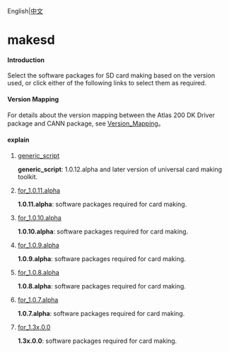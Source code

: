 English|[中文](Readme_cn.md)

# makesd

#### Introduction

Select the software packages for SD card making based on the version used, or click either of the following links to select them as required.

#### Version Mapping

For details about the version mapping between the Atlas 200 DK Driver package and CANN package, see [Version_Mapping](./Version_Mapping.md)。


#### explain

1. [generic_script](https://github.com/Ascend/tools/tree/master/makesd/generic_script)

   **generic_script**: 1.0.12.alpha and later version of universal card making toolkit.

2. [for_1.0.11.alpha](https://github.com/Ascend/tools/tree/master/makesd/for_1.0.11.alpha)

   **1.0.11.alpha**: software packages required for card making.

3. [for_1.0.10.alpha](https://github.com/Ascend/tools/tree/master/makesd/for_1.0.10.alpha)

   **1.0.10.alpha**: software packages required for card making.

4. [for_1.0.9.alpha](https://github.com/Ascend/tools/tree/master/makesd/for_1.0.9.alpha)

   **1.0.9.alpha**: software packages required for card making.

5. [for_1.0.8.alpha](https://github.com/Ascend/tools/tree/master/makesd/for_1.0.8.alpha)

   **1.0.8.alpha**: software packages required for card making.

6. [for_1.0.7.alpha](https://github.com/Ascend/tools/tree/master/makesd/for_1.0.7.alpha)

   **1.0.7.alpha**: software packages required for card making.

7. [for_1.3x.0.0](https://github.com/Ascend/tools/tree/master/makesd/for_1.3x.0.0)

   **1.3x.0.0**: software packages required for card making.
